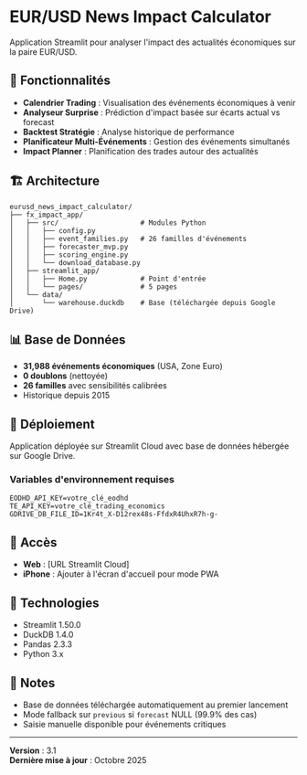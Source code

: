 # EUR/USD News Impact Calculator

Application Streamlit pour analyser l'impact des actualités économiques sur la paire EUR/USD.

## 🎯 Fonctionnalités

- **Calendrier Trading** : Visualisation des événements économiques à venir
- **Analyseur Surprise** : Prédiction d'impact basée sur écarts actual vs forecast
- **Backtest Stratégie** : Analyse historique de performance
- **Planificateur Multi-Événements** : Gestion des événements simultanés
- **Impact Planner** : Planification des trades autour des actualités

## 🏗️ Architecture

```
eurusd_news_impact_calculator/
├── fx_impact_app/
│   ├── src/                    # Modules Python
│   │   ├── config.py
│   │   ├── event_families.py   # 26 familles d'événements
│   │   ├── forecaster_mvp.py
│   │   ├── scoring_engine.py
│   │   └── download_database.py
│   ├── streamlit_app/
│   │   ├── Home.py             # Point d'entrée
│   │   └── pages/              # 5 pages
│   └── data/
│       └── warehouse.duckdb    # Base (téléchargée depuis Google Drive)
```

## 📊 Base de Données

- **31,988 événements économiques** (USA, Zone Euro)
- **0 doublons** (nettoyée)
- **26 familles** avec sensibilités calibrées
- Historique depuis 2015

## 🚀 Déploiement

Application déployée sur Streamlit Cloud avec base de données hébergée sur Google Drive.

### Variables d'environnement requises

```env
EODHD_API_KEY=votre_clé_eodhd
TE_API_KEY=votre_clé_trading_economics
GDRIVE_DB_FILE_ID=1Kr4t_X-D12rex48s-FfdxR4UhxR7h-g-
```

## 📱 Accès

- **Web** : [URL Streamlit Cloud]
- **iPhone** : Ajouter à l'écran d'accueil pour mode PWA

## 🔧 Technologies

- Streamlit 1.50.0
- DuckDB 1.4.0
- Pandas 2.3.3
- Python 3.x

## 📝 Notes

- Base de données téléchargée automatiquement au premier lancement
- Mode fallback sur `previous` si `forecast` NULL (99.9% des cas)
- Saisie manuelle disponible pour événements critiques

---

**Version** : 3.1  
**Dernière mise à jour** : Octobre 2025
